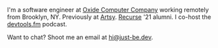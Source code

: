 I'm a software engineer at [Oxide Computer Company](https://oxide.computer) working remotely from Brooklyn, NY. Previously at [Artsy](https://www.artsy.net). [Recurse](https://www.recurse.com/) '21 alumni. I co-host the [devtools.fm](https://devtools.fm) podcast.

Want to chat? Shoot me an email at hi@just-be.dev.
